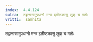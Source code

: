 ```yaml
---
index:  4.4.124
sutra:  तद्वानासामुपधानो मन्त्र इतीष्टकासु लुक् च मतोः
vritti:  samhita 
---
```


तद्वानासामुपधानो मन्त्र इतीष्टकासु लुक् च मतोः

